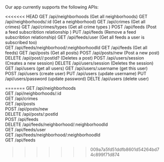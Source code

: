 Our app currently supports the following APIs:

<<<<<<< HEAD
GET /api/neighborhoods         (Get all neighborhoods)
GET /api/neighborhoods/:id     (Get a neighborhood)
GET /api/crimes                (Get all crimes)
GET /api/crimes/types          (Get all crime types )
POST /api/feeds                (Post a feed subscribtion relationship )
PUT /api/feeds                 (Remove a feed subscribtion  relationship)
GET /api/feeds/user            (Get all feeds a user is subscribed too)    
GET /api/feeds/neighborhood/:neighborhoodId
GET /api/feeds                 (Get all feeds)
GET /api/posts                 (Get all posts)
POST /api/posts/new            (Post a new post)
DELETE /api/post//:postId?     (Deletes a post)
POST /api/users/session        (Creates a new session)
DELETE /api/users/session      (Deletes the session)
GET /api/users                 (get all users)
GET /api/users/:username       (get this user)
POST /api/users                (create user)
PUT /api/users                 (update username)
PUT /api/users/password        (update password)
DELTE /api/users               (delete user)


=======
GET /api/neighborhoods <br />
GET /api/neighborhoods/:id <br />
GET /api/crimes <br />
GET /api/posts<br />
POST /api/posts/new<br />
DELETE /api/posts/:postId<br />
POST /api/feeds<br />
DELETE /api/feeds/neighborhood/:neighborhoodId<br />
GET /api/feeds/user<br />
GET /api/feeds/neighborhood/:neighborhoodId<br />
GET /api/feeds<br />
>>>>>>> 009a7a5fd51ddfb8601d54264bd74c899f71d874
